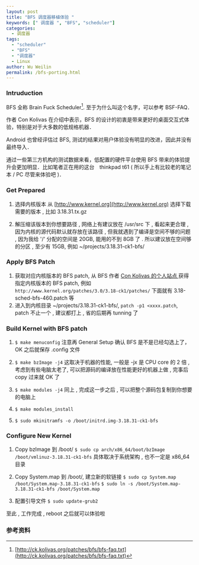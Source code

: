 ```yaml
---
layout: post
title: "BFS 调度器移植体验 "
keywords: [" 调度器 ", "BFS", "scheduler"]
categories:
  - 调度器
tags:
  - "scheduler"
  - "BFS"
  - "调度器"
  - Linux
author: Wu Weilin
permalink: /bfs-porting.html
---
```


### Intruduction

BFS 全称 Brain Fuck Scheduler[^FAQ]. 至于为什么叫这个名字，可以参考 BSF-FAQ．

作者 Con Kolivas 在介绍中表示，BFS 的设计的初衷是带来更好的桌面交互式体验，特别是对于大多数的低规格机器．

Android 也曾经评估过 BFS, 测试的结果对用户体验没有明显的改进，因此并没有最终导入．

通过一些第三方机构的测试数据来看，低配置的硬件平台使用 BFS 带来的体验提升会更加明显．比如笔者正在用的这台　thinkpad t61 ( 所以手上有比较老的笔记本 / PC 尽管来体验吧 )．

### Get Prepared

1. 选择内核版本
从 [http://www.kernel.org](http://www.kernel.org) 选择下载需要的版本 , 比如 3.18.31.tx.gz

2. 解压缩该版本到你想要路径 , 网络上有建议放在 /usr/src 下 , 看起来更合理 , 因为内核的源代码默认就存放在该路径 , 但我就遇到了编译是空间不够的问题 , 因为我给 '/' 分配的空间是 20GB, 能用的不到 8GB 了 . 所以建议放在空间够的分区 , 至少有 15GB, 例如 ~/projects/3.18.31-ck1-bfs/

### Apply BFS Patch

1. 获取对应内核版本的 BFS patch, 从 BFS 作者 [Con Kolivas 的个人站点 ](http://www.kernel.org) 获得指定内核版本的 BFS patch, 例如 `http://www.kernel.org/patches/3.0/3.18-ck1/patches/` 下面就有 3.18-sched-bfs-460.patch 等
2. 进入到内核目录 ~/projects/3.18.31-ck1-bfs/, `patch -p1 <xxxx.patch`, patch 不止一个 , 建议都打上 , 省的后期再 tunning 了

### Build Kernel with BFS patch

1. `$ make menuconfig`
注意再 General Setup 确认 BFS 是不是已经勾选上了，OK 之后就保存 .config 文件

2. `$ make bzImage -j4`
这取决于机器的性能, 一般是 -jx 是 CPU core 的 2 倍 , 考虑到有些电脑太老了, 可以把源码的编译放在性能更好的机器上做 , 完事后 copy 过来就 OK 了

3. `$ make modules -j4`
同上 , 完成这一步之后 , 可以把整个源码包复制到你想要的电脑上

4. `$ make modules_install`
5. `$ sudo mkinitramfs -o /boot/initrd.img-3.18.31-ck1-bfs`

### Configure New Kernel

1. Copy bzImage 到 /boot/
`$ sudo cp arch/x86_64/boot/bzImage /boot/vmlinuz-3.18.31-ck1-bfs`
具体取决于系统架构 , 也不一定是 x86_64 目录

2. Copy System.map 到 /boot/, 建立新的软链接
`$ sudo cp System.map /boot/System.map-3.18.31-ck1-bfs`
`$ sudo ln -s /boot/System.map-3.18.31-ck1-bfs /boot/System.map`

3. 配置引导文件
`$ sudo update-grub2`

至此 , 工作完成 , reboot 之后就可以体验啦

### 参考资料

[^FAQ]: [http://ck.kolivas.org/patches/bfs/bfs-faq.txt](http://ck.kolivas.org/patches/bfs/bfs-faq.txt)
